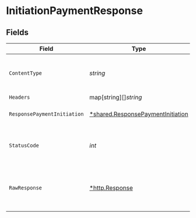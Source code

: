 # InitiationPaymentResponse


## Fields

| Field                                                                                        | Type                                                                                         | Required                                                                                     | Description                                                                                  |
| -------------------------------------------------------------------------------------------- | -------------------------------------------------------------------------------------------- | -------------------------------------------------------------------------------------------- | -------------------------------------------------------------------------------------------- |
| `ContentType`                                                                                | *string*                                                                                     | :heavy_check_mark:                                                                           | HTTP response content type for this operation                                                |
| `Headers`                                                                                    | map[string][]*string*                                                                        | :heavy_minus_sign:                                                                           | N/A                                                                                          |
| `ResponsePaymentInitiation`                                                                  | [*shared.ResponsePaymentInitiation](../../../pkg/models/shared/responsepaymentinitiation.md) | :heavy_minus_sign:                                                                           | HTTP/1.1 201 Created                                                                         |
| `StatusCode`                                                                                 | *int*                                                                                        | :heavy_check_mark:                                                                           | HTTP response status code for this operation                                                 |
| `RawResponse`                                                                                | [*http.Response](https://pkg.go.dev/net/http#Response)                                       | :heavy_minus_sign:                                                                           | Raw HTTP response; suitable for custom response parsing                                      |